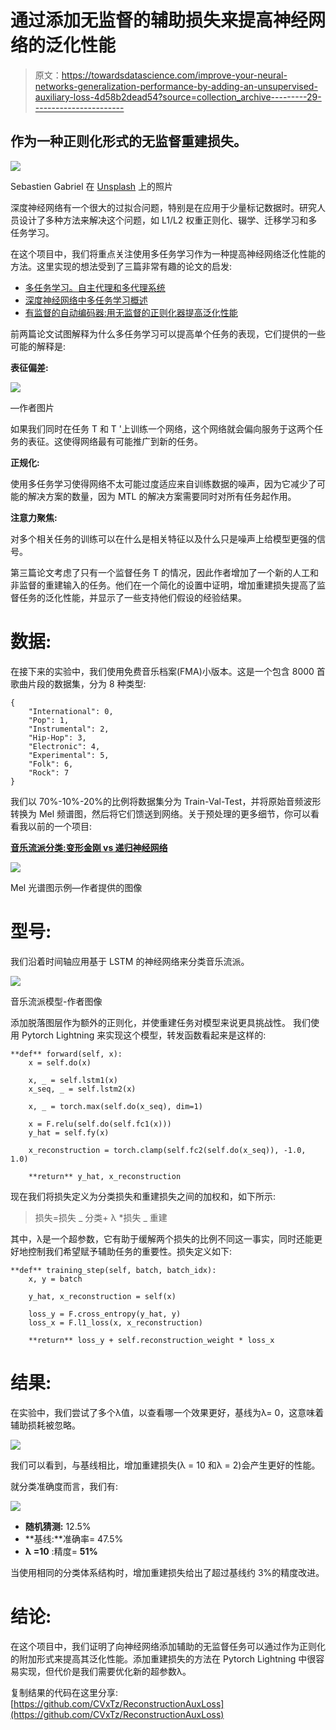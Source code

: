 # 通过添加无监督的辅助损失来提高神经网络的泛化性能

> 原文：<https://towardsdatascience.com/improve-your-neural-networks-generalization-performance-by-adding-an-unsupervised-auxiliary-loss-4d58b2dead54?source=collection_archive---------29----------------------->

## 作为一种正则化形式的无监督重建损失。

![](img/864fc6a16ab09bfcbe2d0e5373f6da82.png)

Sebastien Gabriel 在 [Unsplash](https://unsplash.com/s/photos/valley?utm_source=unsplash&utm_medium=referral&utm_content=creditCopyText) 上的照片

深度神经网络有一个很大的过拟合问题，特别是在应用于少量标记数据时。研究人员设计了多种方法来解决这个问题，如 L1/L2 权重正则化、辍学、迁移学习和多任务学习。

在这个项目中，我们将重点关注使用多任务学习作为一种提高神经网络泛化性能的方法。这里实现的想法受到了三篇非常有趣的论文的启发:

*   [多任务学习。自主代理和多代理系统](http://www.cs.cornell.edu/~caruana/mlj97.pdf)
*   [深度神经网络中多任务学习概述](https://ruder.io/multi-task/)
*   [有监督的自动编码器:用无监督的正则化器提高泛化性能](https://papers.nips.cc/paper/7296-supervised-autoencoders-improving-generalization-performance-with-unsupervised-regularizers.pdf)

前两篇论文试图解释为什么多任务学习可以提高单个任务的表现，它们提供的一些可能的解释是:

**表征偏差:**

![](img/d752977ee75ed0b92a2cb1eb71901b73.png)

—作者图片

如果我们同时在任务 T 和 T '上训练一个网络，这个网络就会偏向服务于这两个任务的表征。这使得网络最有可能推广到新的任务。

**正规化:**

使用多任务学习使得网络不太可能过度适应来自训练数据的噪声，因为它减少了可能的解决方案的数量，因为 MTL 的解决方案需要同时对所有任务起作用。

**注意力聚焦:**

对多个相关任务的训练可以在什么是相关特征以及什么只是噪声上给模型更强的信号。

第三篇论文考虑了只有一个监督任务 T 的情况，因此作者增加了一个新的人工和非监督的重建输入的任务。他们在一个简化的设置中证明，增加重建损失提高了监督任务的泛化性能，并显示了一些支持他们假设的经验结果。

# 数据:

在接下来的实验中，我们使用免费音乐档案(FMA)小版本。这是一个包含 8000 首歌曲片段的数据集，分为 8 种类型:

```
{
    "International": 0,
    "Pop": 1,
    "Instrumental": 2,
    "Hip-Hop": 3,
    "Electronic": 4,
    "Experimental": 5,
    "Folk": 6,
    "Rock": 7
}
```

我们以 70%-10%-20%的比例将数据集分为 Train-Val-Test，并将原始音频波形转换为 Mel 频谱图，然后将它们馈送到网络。关于预处理的更多细节，你可以看看我以前的一个项目:

[**音乐流派分类:变形金刚 vs 递归神经网络**](/music-genre-classification-transformers-vs-recurrent-neural-networks-631751a71c58)

![](img/ae45a3cf7d17fa3b2fa13d38144e1015.png)

Mel 光谱图示例—作者提供的图像

# 型号:

我们沿着时间轴应用基于 LSTM 的神经网络来分类音乐流派。

![](img/1ee9f8d2754877565e7b1f942589ac68.png)

音乐流派模型-作者图像

添加脱落图层作为额外的正则化，并使重建任务对模型来说更具挑战性。
我们使用 Pytorch Lightning 来实现这个模型，转发函数看起来是这样的:

```
**def** forward(self, x):
    x = self.do(x)

    x, _ = self.lstm1(x)
    x_seq, _ = self.lstm2(x)

    x, _ = torch.max(self.do(x_seq), dim=1)

    x = F.relu(self.do(self.fc1(x)))
    y_hat = self.fy(x)

    x_reconstruction = torch.clamp(self.fc2(self.do(x_seq)), -1.0, 1.0)

    **return** y_hat, x_reconstruction
```

现在我们将损失定义为分类损失和重建损失之间的加权和，如下所示:

> 损失=损失 _ 分类+ λ *损失 _ 重建

其中，λ是一个超参数，它有助于缓解两个损失的比例不同这一事实，同时还能更好地控制我们希望赋予辅助任务的重要性。损失定义如下:

```
**def** training_step(self, batch, batch_idx):
    x, y = batch

    y_hat, x_reconstruction = self(x)

    loss_y = F.cross_entropy(y_hat, y)
    loss_x = F.l1_loss(x, x_reconstruction)

    **return** loss_y + self.reconstruction_weight * loss_x
```

# 结果:

在实验中，我们尝试了多个λ值，以查看哪一个效果更好，基线为λ= 0，这意味着辅助损耗被忽略。

![](img/7488d09d29b59302f31a36f7c3177387.png)

我们可以看到，与基线相比，增加重建损失(λ = 10 和λ = 2)会产生更好的性能。

就分类准确度而言，我们有:

![](img/185e3d0769122e4c2728c17c3d6cf1b0.png)

*   **随机猜测:** 12.5%
*   **基线:**准确率= 47.5%
*   **λ =10** :精度= **51%**

当使用相同的分类体系结构时，增加重建损失给出了超过基线约 3%的精度改进。

# 结论:

在这个项目中，我们证明了向神经网络添加辅助的无监督任务可以通过作为正则化的附加形式来提高其泛化性能。添加重建损失的方法在 Pytorch Lightning 中很容易实现，但代价是我们需要优化新的超参数λ。

复制结果的代码在这里分享:[https://github.com/CVxTz/ReconstructionAuxLoss](https://github.com/CVxTz/ReconstructionAuxLoss)